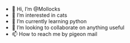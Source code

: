 - 👋 Hi, I’m @Mollocks
- 👀 I’m interested in cats
- 🌱 I’m currently learning python
- 💞️ I’m looking to collaborate on anything useful
- 📫 How to reach me by pigeon mail

<!---
Mollocks/Mollocks is a ✨ special ✨ repository because its `README.md` (this file) appears on your GitHub profile.
You can click the Preview link to take a look at your changes.
--->
